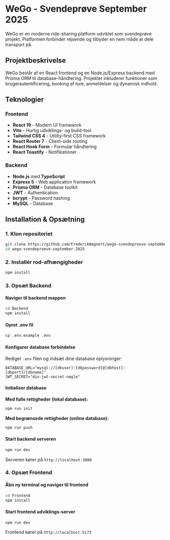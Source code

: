 # WeGo - Svendeprøve September 2025

WeGo er en moderne ride-sharing platform udviklet som svendeprøve projekt. Platformen forbinder rejsende og tilbyder en nem måde at dele transport på.

## Projektbeskrivelse

WeGo består af en React frontend og en Node.js/Express backend med Prisma ORM til database-håndtering. Projektet inkluderer funktioner som brugerautentificering, booking af ture, anmeldelser og dynamisk indhold.

## Teknologier

### Frontend
- **React 19** - Modern UI framework
- **Vite** - Hurtig udviklings- og build-tool
- **Tailwind CSS 4** - Utility-first CSS framework
- **React Router 7** - Client-side routing
- **React Hook Form** - Formular håndtering
- **React Toastify** - Notifikationer

### Backend
- **Node.js** med **TypeScript**
- **Express 5** - Web application framework
- **Prisma ORM** - Database toolkit
- **JWT** - Authentication
- **bcrypt** - Password hashing
- **MySQL** - Database


## Installation & Opsætning

### 1. Klon repositoriet
```bash
git clone https://github.com/FrederikWagnerC/wego-svendeproeve-september-2025.git
cd wego-svendeproeve-september-2025
```

### 2. Installér rod-afhængigheder
```bash
npm install
```

### 3. Opsæt Backend

#### Naviger til backend mappen
```bash
cd Backend
npm install
```

#### Opret .env fil
```bash
cp .env.example .env
```

#### Konfigurer database forbindelse
Rediger `.env` filen og indsæt dine database oplysninger:
```env
DATABASE_URL="mysql://[dbuser]:[dbpassword]@[dbhost]:[dbport]/[dbname]"
JWT_SECRET="din-jwt-secret-nøgle"
```

#### Initialiser database

**Med fulle rettigheder (lokal database):**
```bash
npm run init
```

**Med begrænsede rettigheder (online database):**
```bash
npm run push
```

#### Start backend serveren
```bash
npm run dev
```
Serveren kører på `http://localhost:3000`

### 4. Opsæt Frontend

#### Åbn ny terminal og naviger til frontend
```bash
cd Frontend
npm install
```

#### Start frontend udviklings-server
```bash
npm run dev
```
Frontend kører på `http://localhost:5173`

